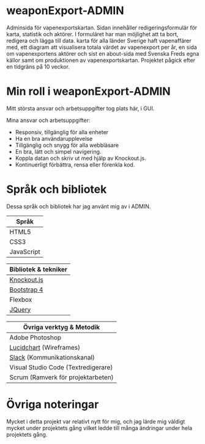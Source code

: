 # weaponExport-ADMIN

Adminsida för vapenexportskartan. Sidan innehåller redigeringsformulär för karta, statistik och aktörer. I formuläret har man möjlighet att ta bort, redigera och lägga till data. karta för alla länder Sverige haft vapenaffärer med, ett diagram att visualisera totala värdet av vapenexport per år, en sida om vapenexportens aktörer och sist en about-sida med Svenska Freds egna källor samt om produktionen av vapenexportskartan. Projektet pågick efter en tidgräns på 10 veckor.

# Min roll i weaponExport-ADMIN

 Mitt största ansvar och arbetsuppgifter tog plats här, i GUI. 
 
 Mina ansvar och arbetsuppgifter:
 
 * Responsiv, tillgänglig för alla enheter
 * Ha en bra användarupplevelse
 * Tillgänglig och snygg för alla webbläsare
 * En bra, lätt och simpel navigering.
 * Koppla datan och skriv ut med hjälp av Knockout.js.
 * Kontinuerligt förbättra, rensa eller förenkla kod.
 
 # Språk och bibliotek
 
 Dessa språk och bibliotek har jag använt mig av i ADMIN.
 
Språk  |
------------- |
HTML5  |
CSS3  |
JavaScript  |

Bibliotek & tekniker|
------------- |
[Knockout.js](http://knockoutjs.com/)  |
[Bootstrap 4](https://getbootstrap.com/)  |
Flexbox  |
[JQuery](https://jquery.com/) |


Övriga verktyg & Metodik |
------------- |
Adobe Photoshop  |
[Lucidchart](https://www.lucidchart.com/) (Wireframes)  |
[Slack](https://www.slack.com/) (Kommunikationskanal) |
Visual Studio Code (Textredigerare) |
Scrum (Ramverk för projektarbeten) |

# Övriga noteringar

Mycket i detta projekt var relativt nytt för mig, och jag lärde mig väldigt mycket under projektets gång vilket ledde till många ändringar under hela projektets gång.
 
 
